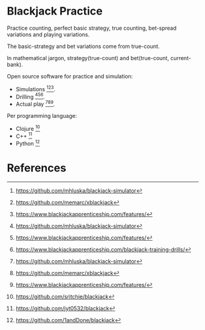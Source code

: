 # Blackjack Practice

Practice counting, perfect basic strategy, true counting, bet-spread variations and playing variations.

The basic-strategy and bet variations come from true-count.

In mathematical jargon, strategy(true-count) and bet(true-count, current-bank).



Open source software for practice and simulation:
- Simulations [^1][^2][^3].
- Drilling [^1][^3][^4].
- Actual play [^1][^2][^3].

Per programming language:
- Clojure [^5]
- C++ [^6]
- Python [^7]

# References
[^1]: https://github.com/mhluska/blackjack-simulator
[^2]: https://github.com/memarc/xblackjack
[^3]: https://www.blackjackapprenticeship.com/features/
[^4]: https://www.blackjackapprenticeship.com/blackjack-training-drills/
[^5]: https://github.com/sritchie/blackjack
[^6]: https://github.com/jyt0532/blackjack
[^7]: https://github.com/1andDone/blackjack
